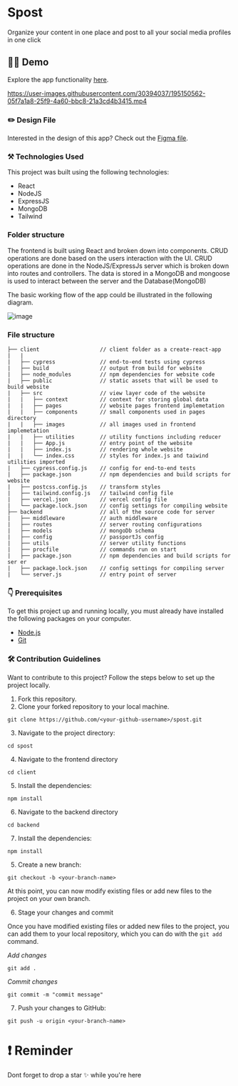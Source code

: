 # Spost

Organize your content in one place and post to all your social media profiles in one click

## 👨‍💻 Demo

Explore the app functionality [here](https://spostapp.vercel.app/).


https://user-images.githubusercontent.com/30394037/195150562-05f7a1a8-25f9-4a60-bbc8-21a3cd4b3415.mp4



### ✏️ Design File

Interested in the design of this app? Check out the [Figma file](https://www.figma.com/file/2JsajIjbelWdCUCkkvTyJm/Untitled?node-id=0%3A1).

### ⚒️ Technologies Used

This project was built using the following technologies:

- React
- NodeJS
- ExpressJS
- MongoDB
- Tailwind

### Folder structure
The frontend is built using React and broken down into components. CRUD operations are done based on the users interaction with the UI. CRUD operations are done in the NodeJS/ExpressJs server which is broken down into routes and controllers. The data is stored in a MongoDB and mongoose is used to interact between the server and the Database(MongoDB)

The basic working flow of the app could be illustrated in the following diagram.

![image](https://user-images.githubusercontent.com/30394037/195169065-06fbd8e0-d4cd-4b4a-81ab-5598398a669a.png)


### File structure

```
├── client                   // client folder as a create-react-app
|   |
|   ├── cypress              // end-to-end tests using cypress
|   ├── build                // output from build for website
|   ├── node_modules         // npm dependencies for website code
|   ├── public               // static assets that will be used to build website
|   ├── src                  // view layer code of the website
|   |   ├── context          // context for storing global data
|   |   ├── pages            // website pages frontend implemetation
|   |   ├── components       // small components used in pages directory
|   |   ├── images           // all images used in frontend implemetation
|   |   ├── utilities        // utility functions including reducer
|   |   ├── App.js           // entry point of the website
|   |   ├── index.js         // rendering whole website
|   |   └── index.css        // styles for index.js and taiwind utilities imported
|   ├── cypress.config.js    // config for end-to-end tests
|   ├── package.json         // npm dependencies and build scripts for website
|   ├── postcss.config.js    // transform styles
|   ├── tailwind.config.js   // tailwind config file
|   ├── vercel.json          // vercel config file
|   └── package.lock.json    // config settings for compiling website
├── backend                  // all of the source code for server
|   ├── middleware           // auth middleware
|   ├── routes               // server routing configurations
|   ├── models               // mongoDb schema
|   ├── config               // passportJs config
|   ├── utils                // server utility functions
|   ├── procfile             // commands run on start
|   ├── package.json         // npm dependencies and build scripts for ser er
|   ├── package.lock.json    // config settings for compiling server 
|   └── server.js            // entry point of server
```

### 👇 Prerequisites

To get this project up and running locally, you must already have installed the following packages on your computer.

- [Node.js](https://nodejs.org/en/)
- [Git](https://git-scm.com/)

### 🛠️ Contribution Guidelines

Want to contribute to this project? Follow the steps below to set up the project locally.

1. Fork this repository.
2. Clone your forked repository to your local machine.

```
git clone https://github.com/<your-github-username>/spost.git
```

3. Navigate to the project directory:

```
cd spost
```

4. Navigate to the frontend directory

```
cd client
```

5. Install the dependencies:

```
npm install
```

6. Navigate to the backend directory

```
cd backend
```

7. Install the dependencies:

```
npm install
```

5. Create a new branch:

```
git checkout -b <your-branch-name>
```

At this point, you can now modify existing files or add new files to the project on your own branch.

6. Stage your changes and commit

Once you have modified existing files or added new files to the project, you can add them to your local repository, which you can do with the `git add` command.

_Add changes_

```
git add .
```

_Commit changes_

```
git commit -m "commit message"
```

7. Push your changes to GitHub:

```
git push -u origin <your-branch-name>
```

# ❗ Reminder

Dont forget to drop a star ✨ while you're here
